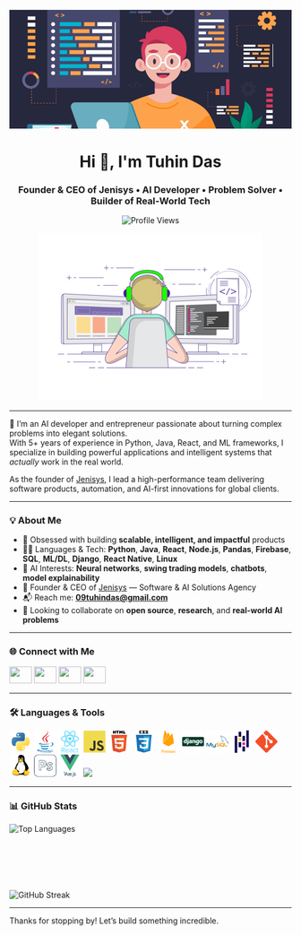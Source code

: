 ![logo](https://github.com/09TuhinDas/09TuhinDas/blob/main/240304579-c288471c-be67-4fbb-af44-1c63ee9ed280.png)

<h1 align="center">Hi 👋, I'm Tuhin Das</h1>
<h3 align="center">Founder & CEO of Jenisys • AI Developer • Problem Solver • Builder of Real-World Tech</h3>

<p align="center">
  <img src="https://komarev.com/ghpvc/?username=09tuhindas&label=Profile%20views&color=0e75b6&style=flat" alt="Profile Views" />
</p>

<p align="center">
  <img src="https://github.com/09TuhinDas/09TuhinDas/blob/main/ggg.gif" width="400" alt="Coding animation" />
</p>

---

🚀 I’m an AI developer and entrepreneur passionate about turning complex problems into elegant solutions.  
With 5+ years of experience in Python, Java, React, and ML frameworks, I specialize in building powerful applications and intelligent systems that *actually* work in the real world.

As the founder of [Jenisys](https://jenisys.in), I lead a high-performance team delivering software products, automation, and AI-first innovations for global clients.

---

### 💡 About Me

- 🧠 Obsessed with building **scalable, intelligent, and impactful** products  
- 🧑‍💻 Languages & Tech: **Python**, **Java**, **React**, **Node.js**, **Pandas**, **Firebase**, **SQL**, **ML/DL**, **Django**, **React Native**, **Linux**
- 🧩 AI Interests: **Neural networks**, **swing trading models**, **chatbots**, **model explainability**
- 💼 Founder & CEO of [Jenisys](https://jenisys.in) — Software & AI Solutions Agency  
- 📬 Reach me: **09tuhindas@gmail.com**
- 👥 Looking to collaborate on **open source**, **research**, and **real-world AI problems**

---

### 🌐 Connect with Me

<p align="left">
  <a href="https://twitter.com/TuhinDa06084666" target="_blank"><img src="https://raw.githubusercontent.com/rahuldkjain/github-profile-readme-generator/master/src/images/icons/Social/twitter.svg" height="30" width="40" /></a>
  <a href="https://www.linkedin.com/in/09tuhin-das/" target="_blank"><img src="https://raw.githubusercontent.com/rahuldkjain/github-profile-readme-generator/master/src/images/icons/Social/linked-in-alt.svg" height="30" width="40" /></a>
  <a href="https://www.facebook.com/profile.php?id=100043075478409" target="_blank"><img src="https://raw.githubusercontent.com/rahuldkjain/github-profile-readme-generator/master/src/images/icons/Social/facebook.svg" height="30" width="40" /></a>
  <a href="https://www.instagram.com/rohan.das1/" target="_blank"><img src="https://raw.githubusercontent.com/rahuldkjain/github-profile-readme-generator/master/src/images/icons/Social/instagram.svg" height="30" width="40" /></a>
</p>

---

### 🛠️ Languages & Tools

<p align="left">
  <img src="https://raw.githubusercontent.com/devicons/devicon/master/icons/python/python-original.svg" width="40" />
  <img src="https://raw.githubusercontent.com/devicons/devicon/master/icons/java/java-original.svg" width="40" />
  <img src="https://raw.githubusercontent.com/devicons/devicon/master/icons/react/react-original-wordmark.svg" width="40" />
  <img src="https://raw.githubusercontent.com/devicons/devicon/master/icons/javascript/javascript-original.svg" width="40" />
  <img src="https://raw.githubusercontent.com/devicons/devicon/master/icons/html5/html5-original-wordmark.svg" width="40" />
  <img src="https://raw.githubusercontent.com/devicons/devicon/master/icons/css3/css3-original-wordmark.svg" width="40" />
  <img src="https://raw.githubusercontent.com/devicons/devicon/master/icons/firebase/firebase-plain-wordmark.svg" width="40" />
  <img src="https://raw.githubusercontent.com/devicons/devicon/master/icons/django/django-original.svg" width="40" />
  <img src="https://raw.githubusercontent.com/devicons/devicon/master/icons/mysql/mysql-original-wordmark.svg" width="40" />
  <img src="https://raw.githubusercontent.com/devicons/devicon/master/icons/pandas/pandas-original.svg" width="40" />
  <img src="https://raw.githubusercontent.com/devicons/devicon/master/icons/git/git-original.svg" width="40" />
  <img src="https://raw.githubusercontent.com/devicons/devicon/master/icons/linux/linux-original.svg" width="40" />
  <img src="https://raw.githubusercontent.com/devicons/devicon/master/icons/photoshop/photoshop-line.svg" width="40" />
  <img src="https://raw.githubusercontent.com/devicons/devicon/master/icons/vuejs/vuejs-original-wordmark.svg" width="40" />
  <img src="https://www.vectorlogo.zone/logos/pytorch/pytorch-icon.svg" width="40" />
</p>

---

### 📊 GitHub Stats

<p>
  <img align="left" src="https://github-readme-stats.vercel.app/api/top-langs?username=09tuhindas&show_icons=true&locale=en&layout=compact" alt="Top Languages" />
</p>

<br><br><br><br><br><br>

<p>
  <img align="center" src="https://streak-stats.demolab.com/?user=09TuhinDas&theme=default" alt="GitHub Streak" />
</p>


---

Thanks for stopping by! Let’s build something incredible.
